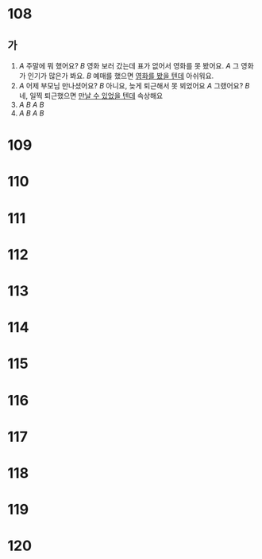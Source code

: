 # 108
## 가
1. *A* 주말에 뭐 했어요?
   *B* 영화 보러 갔는데 표가 없어서 영화를 못 봤어요.
   *A* 그 영화가 인기가 많은가 봐요.
   *B* 예매를 했으면 <u>영화를 봤을 텐데</u> 아쉬워요.
2.  *A* 어제 부모님 만나셨어요?
    *B* 아니요, 늦게 퇴근해서 못 뵈었어요
    *A* 그랬어요?
    *B* 네, 일찍 퇴근했으면 <u>만날 수 있었을 텐데</u> 속상해요
3.  *A* 
    *B*
    *A*
    *B*
4.  *A*
    *B*
    *A*
    *B*
# 109
# 110
# 111
# 112
# 113
# 114
# 115
# 116
# 117
# 118
# 119
# 120